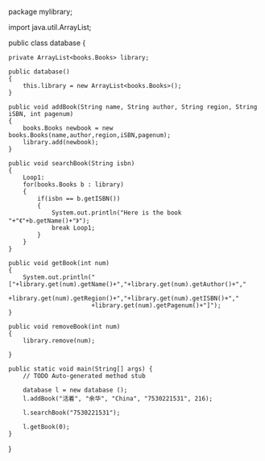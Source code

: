 package mylibrary;

import java.util.ArrayList;

public class database {
	
	private ArrayList<books.Books> library;
	
	public database()
	{
		this.library = new ArrayList<books.Books>();
	}
	
	public void addBook(String name, String author, String region, String iSBN, int pagenum)
	{
		books.Books newbook = new books.Books(name,author,region,iSBN,pagenum);
		library.add(newbook);
	}
	
	public void searchBook(String isbn)
	{
		Loop1:
		for(books.Books b : library)
		{
			if(isbn == b.getISBN())
			{
				System.out.println("Here is the book "+"《"+b.getName()+"》");
				break Loop1;
			}
		}
	}
	
	public void getBook(int num)
	{
		System.out.println("["+library.get(num).getName()+","+library.get(num).getAuthor()+","
				           +library.get(num).getRegion()+","+library.get(num).getISBN()+","
				           +library.get(num).getPagenum()+"]");
	}
	
	public void removeBook(int num)
	{
		library.remove(num);
	
	}

	public static void main(String[] args) {
		// TODO Auto-generated method stub
		
		database l = new database ();
		l.addBook("活着", "余华", "China", "7530221531", 216);
		
		l.searchBook("7530221531");
		
		l.getBook(0);
	}

}
